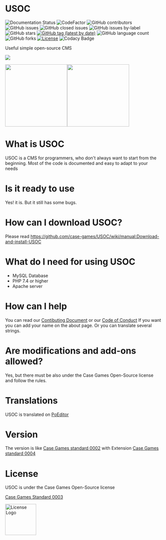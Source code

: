 # USOC
![Documentation Status](https://readthedocs.org/projects/usoc/badge/?version=latest)
![CodeFactor](https://www.codefactor.io/repository/github/case-games/usoc/badge/master)
![GitHub contributors](https://img.shields.io/github/contributors/Case-Games/USOC)
![GitHub issues](https://img.shields.io/github/issues/Case-Games/USOC)
![GitHub closed issues](https://img.shields.io/github/issues-closed-raw/Case-Games/USOC)
![GitHub issues by-label](https://img.shields.io/github/issues/Case-Games/USOC/bug)
![GitHub stars](https://img.shields.io/github/stars/Case-Games/USOC)
[![GitHub tag (latest by date)](https://img.shields.io/github/v/tag/Case-Games/USOC?label=Latest%20Version)](https://github.com/Case-Games/USOC/releases)
![GitHub language count](https://img.shields.io/github/languages/count/Case-Games/USOC)
![GitHub forks](https://img.shields.io/github/forks/Case-Games/USOC)
[![License](https://img.shields.io/badge/License-Case%20Games%20Open--Source%20License-important)](https://standards.casegames.ch/cgs/0003/v1.txt)
![Codacy Badge](https://app.codacy.com/project/badge/Grade/9c5f474aa55e4eb1a63729a4692aaf90)


Useful simple open-source CMS

![](https://img.shields.io/badge/Version%20in%20developement%20in%20this%20branch-Pb2.4Bfx0-blue)

<img src="https://i.imgur.com/BLlWYYQ.png" height="200" /><img src="https://i.imgur.com/YPstj8L.png" height="200" />

# What is USOC
USOC is a CMS for programmers, who don't always want to start from the beginning. Most of the code is documented and easy to adapt to your needs
# Is it ready to use
Yes! it is. But it still has some bugs.
# How can I download USOC?
Please read https://github.com/case-games/USOC/wiki/manual:Download-and-install-USOC
# What do I need for using USOC
* MySQL Database
* PHP 7.4 or higher
* Apache server
# How can I help
You can read our [Contibuting Document](https://github.com/Case-Games/USOC/blob/master/CONTRIBUTING.md) or our [Code of Conduct](https://github.com/Case-Games/USOC/blob/master/CODE_OF_CONDUCT.md)
If you want you can add your name on the about page.
Or you can translate several strings.
# Are modifications and add-ons allowed?
Yes, but there must be also under the Case Games Open-Source license and follow the rules.
# Translations
USOC is translated on [PoEditor](https://poeditor.com/join/project/48DXSLQlVr)
# Version
The version is like [Case Games standard 0002](https://standards.casegames.ch/cgs/0002/v1.txt) with Extension [Case Games standard 0004](https://standards.casegames.ch/cgs/0004/v1.txt)
# License
USOC is under the Case Games Open-Source license

[Case Games Standard 0003](https://standards.casegames.ch/cgs/0003/v1.txt)

<img src="https://casegames.ch/license/os/v1.png" alt="License Logo" width="100" data-canonical-src="https://casegames.ch/license/os/v1.png">
